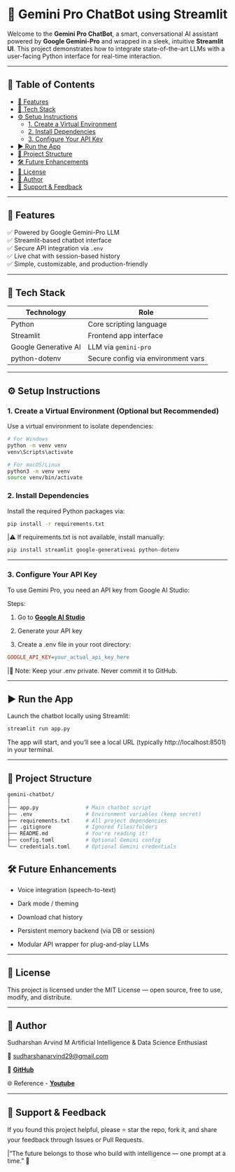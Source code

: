 # 🤖 Gemini Pro ChatBot using Streamlit

Welcome to the **Gemini Pro ChatBot**, a smart, conversational AI assistant powered by **Google Gemini-Pro** and wrapped in a sleek, intuitive **Streamlit UI**. This project demonstrates how to integrate state-of-the-art LLMs with a user-facing Python interface for real-time interaction.

---

## 📌 Table of Contents

- [🚀 Features](#-features)
- [🧰 Tech Stack](#-tech-stack)
- [⚙️ Setup Instructions](#-setup-instructions)
  - [1. Create a Virtual Environment](#1-create-a-virtual-environment)
  - [2. Install Dependencies](#2-install-dependencies)
  - [3. Configure Your API Key](#3-configure-your-api-key)
- [▶️ Run the App](#️-run-the-app)
- [📁 Project Structure](#-project-structure)
- [🛠️ Future Enhancements](#️-future-enhancements)
- [📄 License](#-license)
- [👤 Author](#-author)
- [🌟 Support & Feedback](#-support--feedback)

---

## 🚀 Features

✅ Powered by Google Gemini-Pro LLM  
✅ Streamlit-based chatbot interface  
✅ Secure API integration via `.env`  
✅ Live chat with session-based history  
✅ Simple, customizable, and production-friendly

---

## 🧰 Tech Stack

| Technology         | Role                                 |
|--------------------|--------------------------------------|
| Python             | Core scripting language              |
| Streamlit          | Frontend app interface               |
| Google Generative AI | LLM via `gemini-pro`                |
| python-dotenv      | Secure config via environment vars   |

---

## ⚙️ Setup Instructions

### 1. Create a Virtual Environment (Optional but Recommended)
Use a virtual environment to isolate dependencies:

```bash
# For Windows
python -m venv venv
venv\Scripts\activate

# For macOS/Linux
python3 -m venv venv
source venv/bin/activate
```

### 2. Install Dependencies
Install the required Python packages via:

```bash
pip install -r requirements.txt
```
|⚠️ If requirements.txt is not available, install manually:
```bash
pip install streamlit google-generativeai python-dotenv
```

---

### 3. Configure Your API Key
To use Gemini Pro, you need an API key from Google AI Studio:

Steps:
1. Go to **[Google AI Studio](https://makersuite.google.com/app/apikey)**

2. Generate your API key

3. Create a .env file in your root directory:
```ini
GOOGLE_API_KEY=your_actual_api_key_here
```
|🔐 Note: Keep your .env private. Never commit it to GitHub.

---

## ▶️ Run the App
Launch the chatbot locally using Streamlit:
```bash
streamlit run app.py
```
The app will start, and you’ll see a local URL (typically http://localhost:8501) in your terminal.

---

## 📁 Project Structure
```bash
gemini-chatbot/
│
├── app.py               # Main chatbot script
├── .env                 # Environment variables (keep secret)
├── requirements.txt     # All project dependencies
├── .gitignore           # Ignored files/folders
├── README.md            # You're reading it!
├── config.toml          # Optional Gemini config
└── credentials.toml     # Optional Gemini credentials
```

## 🛠️ Future Enhancements
 - Voice integration (speech-to-text)

 - Dark mode / theming

 - Download chat history

 - Persistent memory backend (via DB or session)

 - Modular API wrapper for plug-and-play LLMs

---

## 📄 License
This project is licensed under the MIT License — open source, free to use, modify, and distribute.

---

## 👤 Author
Sudharshan Arvind M
Artificial Intelligence & Data Science Enthusiast

📧 sudharshanarvind29@gmail.com

🔗 **[GitHub](https://github.com/SudharshanArvind)**

🌐 Reference - **[Youtube](https://www.youtube.com/watch?v=sf5MrM0AIiU&list=PLfFghEzKVmjvuSA67LszN1dZ-Dd_pkus6&index=38)**

---

## 🌟 Support & Feedback
If you found this project helpful, please ⭐ star the repo, fork it, and share your feedback through Issues or Pull Requests.

|“The future belongs to those who build with intelligence — one prompt at a time.” 💬
